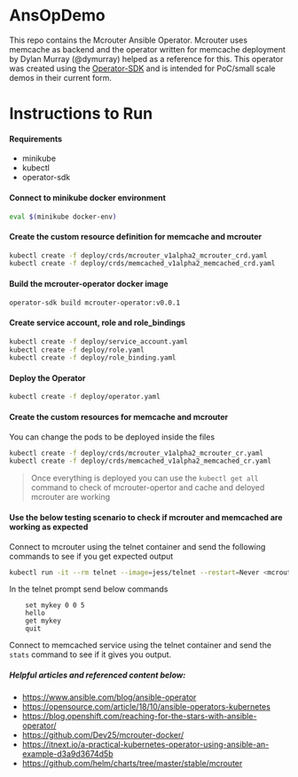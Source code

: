 # AnsOpDemo

This repo contains the Mcrouter Ansible Operator. Mcrouter uses memcache as backend and the operator written for memcache deployment by Dylan Murray (@dymurray) helped as a reference for this.
This operator was created using the [Operator-SDK](https://github.com/operator-framework/operator-sdk) and is intended for PoC/small scale demos in their current form.

# Instructions to Run

#### Requirements
- minikube
- kubectl
- operator-sdk
#### Connect to minikube docker environment
```sh
eval $(minikube docker-env)
```
####  Create the custom resource definition for memcache and mcrouter
```sh
kubectl create -f deploy/crds/mcrouter_v1alpha2_mcrouter_crd.yaml
kubectl create -f deploy/crds/memcached_v1alpha2_memcached_crd.yaml
```
#### Build the mcrouter-operator docker image
```sh
operator-sdk build mcrouter-operator:v0.0.1
```
#### Create service account, role and role_bindings
```sh
kubectl create -f deploy/service_account.yaml
kubectl create -f deploy/role.yaml
kubectl create -f deploy/role_binding.yaml
```
#### Deploy the Operator
```sh
kubectl create -f deploy/operator.yaml
```
#### Create the custom resources for memcache and mcrouter
You can change the pods to be deployed inside the files
```sh
kubectl create -f deploy/crds/mcrouter_v1alpha2_mcrouter_cr.yaml
kubectl create -f deploy/crds/memcached_v1alpha2_memcached_cr.yaml
```

> Once everything is deployed you can use the `kubectl get all` command
> to check of mcrouter-opertor and cache and deloyed mcrouter are working

#### Use the below testing scenario to check if mcrouter and memcached are working as expected
Connect to mcrouter using the telnet container and send the following commands to see if you get expected output
```sh
kubectl run -it --rm telnet --image=jess/telnet --restart=Never <mcrouter_pod_ip> 5000
```
In the telnet prompt send below commands
```
    set mykey 0 0 5
    hello
    get mykey
    quit
```
Connect to memcached service using the telnet container and send the `stats` command to see if it gives you output.

##### Helpful articles and referenced content below:
- https://www.ansible.com/blog/ansible-operator
- https://opensource.com/article/18/10/ansible-operators-kubernetes
- https://blog.openshift.com/reaching-for-the-stars-with-ansible-operator/
- https://github.com/Dev25/mcrouter-docker/
- https://itnext.io/a-practical-kubernetes-operator-using-ansible-an-example-d3a9d3674d5b
- https://github.com/helm/charts/tree/master/stable/mcrouter
